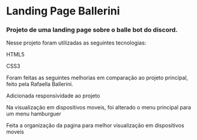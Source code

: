 # Landing Page Ballerini

<h3> Projeto de uma landing page sobre o balle bot do discord. </h3>

<p>Nesse projeto foram utilizadas as seguintes tecnologias: </p>
<p>HTML5</p>
<p>CSS3</p>

<p>Foram feitas as seguintes melhorias em comparação ao projeto principal, feito pela Rafaella Ballerini.</p>

<p>Adicionada responsividade ao projeto</p>
<p>Na visualização em dispositivos moveis, foi alterado o menu principal para um menu hamburguer</p>
<p>Feita a organização da pagina para melhor visualização em dispositivos moveis</p>
